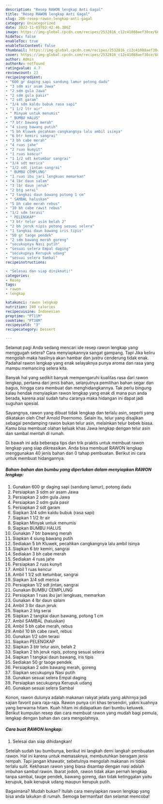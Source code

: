 ```yaml
---
description: "Resep RAWON lengkap Anti Gagal"
title: "Resep RAWON lengkap Anti Gagal"
slug: 206-resep-rawon-lengkap-anti-gagal
category: Uncategorized
date: 2022-11-05T03:42:46.386Z
image: https://img-global.cpcdn.com/recipes/2532816_c12c41088aef30ce/680x482cq70/rawon-lengkap-foto-resep-utama.jpg
hideToc: false
enableToc: true
enableTocContent: false
thumbnail: https://img-global.cpcdn.com/recipes/2532816_c12c41088aef30ce/680x482cq70/rawon-lengkap-foto-resep-utama.jpg
cover: https://img-global.cpcdn.com/recipes/2532816_c12c41088aef30ce/680x482cq70/rawon-lengkap-foto-resep-utama.jpg
author: Admin
authorAv: notfound
ratingvalue: 4.7
reviewcount: 23
recipeingredient:
- "600 gr daging sapi sandung lamur potong dadu"
- "3 sdm air asam Jawa"
- "2 sdm gula Jawa"
- "2 sdm gula pasir"
- "2 sdt garam"
- "3/4 sdm kaldu bubuk rasa sapi"
- "1 1/2 ltr air"
- " Minyak untuk menumis"
- " BUMBU HALUS"
- "7 btr bawang merah"
- "4 siung bawang putih"
- "5 bh Kluwek pecahkan cangkangnya lalu ambil isinya"
- "6 btr kemiri sangrai"
- "3 bh cabe merah"
- "4 ruas jahe"
- "2 ruas kunyit"
- "1 ruas kencur"
- "1 1/2 sdt ketumbar sangrai"
- "3/4 sdt merica"
- "1/2 sdt jintan sangrai"
- " BUMBU CEMPLUNG"
- "1 ruas ibu jari lengkuas memarkan"
- "4 lbr daun salam"
- "3 lbr daun jeruk"
- "2 btg serai"
- "2 tangkai daun bawang potong 1 cm"
- " SAMBAL haluskan"
- "5 bh cabe merah rebus"
- "10 bh cabe rawit rebus"
- "1/2 sdm terasi"
- " PELENGKAP"
- "3 btr telur asin belah 2"
- "2 bh jeruk nipis potong sesuai selera"
- "1 tangkai daun bawang iris tipis"
- "50 gr taoge pendek"
- "2 sdm bawang merah goreng"
- "secukupnya Nasi putih"
- "sesuai selera Empal daging"
- "secukupnya Kerupuk udang"
- "sesuai selera Sambal"
recipeinstructions:

- "Selesai dan siap dinikmati!"
categories:
- Resep
tags:
- rawon
- lengkap

katakunci: rawon lengkap 
nutrition: 249 calories
recipecuisine: Indonesian
preptime: "PT11M"
cooktime: "PT38M"
recipeyield: "3"
recipecategory: Dessert

---
```



Selamat pagi Anda sedang mencari ide resep rawon lengkap yang menggugah selera? Cara menyiapkannya sangat gampang. Tapi Jika keliru mengolah maka hasilnya akan hambar dan justru cenderung tidak enak. Padahal rawon lengkap yang enak selayaknya punya aroma dan rasa yang mampu memancing selera kita.


Banyak hal yang sedikit banyak mempengaruhi kualitas rasa dari rawon lengkap, pertama dari jenis bahan, selanjutnya pemilihan bahan segar dan bagus, hingga cara membuat dan menghidangkannya. Tak perlu bingung kalau hendak menyiapkan rawon lengkap yang enak di mana pun anda berada, karena asal sudah tahu caranya maka hidangan ini dapat jadi suguhan spesial.

Sayangnya, rawon yang dibuat tidak lengkap dan terlalu asin, seperti yang dikatakan oleh Chef Arnold Poernomo. Selain itu, telur yang disajikan sebagai pendamping rawon bukan telur asin, melainkan telur bebek biasa. Kamu bisa membuat olahan keluak khas Jawa lengkap dengan telur asin dan sambal mentah di rumah.


Di bawah ini ada beberapa tips dan trik praktis untuk membuat rawon lengkap yang siap dikreasikan. Anda bisa membuat RAWON lengkap menggunakan 40 jenis bahan dan 0 tahap pembuatan. Berikut ini cara untuk membuat hidangannya.

<!--inarticleads1-->

##### Bahan-bahan dan bumbu yang diperlukan dalam menyiapkan RAWON lengkap:

1. Gunakan 600 gr daging sapi (sandung lamur), potong dadu
1. Persiapkan 3 sdm air asam Jawa
1. Persiapkan 2 sdm gula Jawa
1. Persiapkan 2 sdm gula pasir
1. Persiapkan 2 sdt garam
1. Siapkan 3/4 sdm kaldu bubuk (rasa sapi)
1. Siapkan 1 1/2 ltr air
1. Siapkan  Minyak untuk menumis
1. Siapkan  BUMBU HALUS
1. Gunakan 7 btr bawang merah
1. Siapkan 4 siung bawang putih
1. Sediakan 5 bh Kluwek, pecahkan cangkangnya lalu ambil isinya
1. Siapkan 6 btr kemiri, sangrai
1. Sediakan 3 bh cabe merah
1. Sediakan 4 ruas jahe
1. Persiapkan 2 ruas kunyit
1. Ambil 1 ruas kencur
1. Ambil 1 1/2 sdt ketumbar, sangrai
1. Siapkan 3/4 sdt merica
1. Persiapkan 1/2 sdt jintan, sangrai
1. Gunakan  BUMBU CEMPLUNG
1. Persiapkan 1 ruas ibu jari lengkuas, memarkan
1. Gunakan 4 lbr daun salam
1. Ambil 3 lbr daun jeruk
1. Siapkan 2 btg serai
1. Siapkan 2 tangkai daun bawang, potong 1 cm
1. Ambil  SAMBAL (haluskan)
1. Ambil 5 bh cabe merah, rebus
1. Ambil 10 bh cabe rawit, rebus
1. Gunakan 1/2 sdm terasi
1. Siapkan  PELENGKAP
1. Siapkan 3 btr telur asin, belah 2
1. Siapkan 2 bh jeruk nipis, potong sesuai selera
1. Siapkan 1 tangkai daun bawang, iris tipis
1. Sediakan 50 gr taoge pendek
1. Persiapkan 2 sdm bawang merah, goreng
1. Siapkan secukupnya Nasi putih
1. Gunakan sesuai selera Empal daging
1. Persiapkan secukupnya Kerupuk udang
1. Gunakan sesuai selera Sambal


Konon, rawon dulunya adalah makanan rakyat jelata yang akhirnya jadi sajian favorit para raja-raja. Rawon punya ciri khas tersendiri, yakni kuahnya yang berwarna hitam. Kuah hitam ini didapatkan dari bumbu keluwek. Berikut kumpulan resep dan cara membuat rawon yang mudah bagi pemula, lengkap dengan bahan dan cara mengolahnya. 

<!--inarticleads2-->

##### Cara buat RAWON lengkap:


1. Selesai dan siap dihidangkan!

Setelah sudah tau bumbunya, berikut ini langkah demi langkah pembuatan rawon. Hal ini karena untuk memasaknya, membutuhkan beragam jenis rempah. Tapi jangan khawatir, sebetulnya mengolah makanan ini tidak terlalu sulit. Kekhasan rawon yang biasa disantap dengan nasi adalah imbuhan sambal rawon. Ibarat jodoh, rawon tidak akan pernah lengkap tanpa sambal, tauge pendek, bawang goreng, dan tidak ketinggalan yaitu kerupuk, baik kerupuk udang maupun kerupuk putih. 

Bagaimana? Mudah bukan? Itulah cara menyiapkan rawon lengkap yang bisa anda lakukan di rumah. Semoga bermanfaat dan selamat mencoba!
